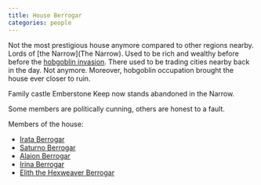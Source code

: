 ```yaml
---
title: House Berrogar
categories: people
---
```


Not the most prestigious house anymore compared to other regions nearby. Lords of [the Narrow](The Narrow). Used to be rich and wealthy before before the [hobgoblin invasion](HobgoblinInvasion). There used to be trading cities nearby back in the day. Not anymore. Moreover, hobgoblin occupation brought the house ever closer to ruin.

Family castle Emberstone Keep now stands abandoned in the Narrow.

Some members are politically cunning, others are honest to a fault.


Members of the house:
- [Irata Berrogar](IrataBerrogar)
- [Saturno Berrogar](SaturnoBerrogar)
- [Alaion Berrogar](AlaionBerrogar)
- [Irina Berrogar](IrinaBerrogar)
- [Elith the Hexweaver Berrogar](ElithHexweaver)

